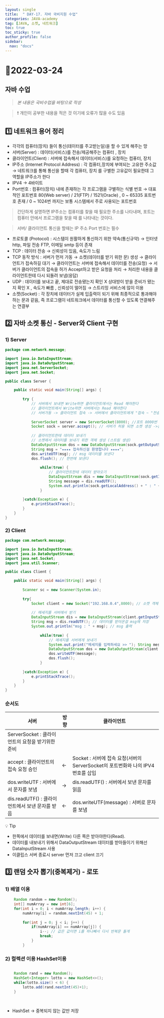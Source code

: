 ```yaml
---
layout: single
title:  " DAY-17. 자바 국비지원 수업"
categories: JAVA-academy
tag: [JAVA, 소켓, 네트워크]
toc: true
toc_sticky: true
author_profile: false
sidebar:
  nav: "docs"
---
```


# 📌2022-03-24

## 자바 수업 

<!--Quote-->
> *본 내용은 국비수업을 바탕으로 작성*

> ❗ 개인이 공부한 내용을 적은 것 이기에 오류가 많을 수도 있음 


## **1️⃣ 네트워크 용어 정리**

- 각각의 컴퓨터(장치) 들이 통신(데이터를 주고받는일)을 할 수 있게 해주는 망
- 서버(Server) : 데이터(서비스)를 전송/제공해주는 컴퓨터 , 장치
- 클라이언트(Client) : 서버에 접속해서 데이터(서비스)를 요청하는 컴퓨터, 장치
- IP주소 (Internet Protocol Address) : 각 컴퓨터,장치에 부여되는 고유한 주소값 → 네트워크를 통해 통신을 할때 각 컴퓨터, 장치 를 구별한 고유값이 필요한데 그 역할을 IP주소가 한다
- IPV4 → 4바이트
- Port번호 : 컴퓨터(장치) 내에 존재하는 각 프로그램을 구별하는 식별 번호 → 대표적인 포트번호 80(Web server) / 21(FTP) / 1521(Oracle) , 0 ~ 65335 포트번호 존재 / 0 ~ 1024번 까지는 보통 시스템에서 주로 사용되는 포트번호

> 간단하게 설명하면 IP주소는 컴퓨터를 찾을 때 필요한 주소를 나타내며, 포트는 컴퓨터 안에서 프로그램을 찾을 때 를 나타내는 것이다.

> 서버/ 클라이언트 통신을 할때는 IP 주소 Port 번호는 필수


- 프로토콜 (Protocol) : 시스템이 원활하게 통신하기 위한 약속(통신규약) → 인터넷 http, 파일 전송 FTP, 이메일 smtp 등이 존재
- TCP : 데이터 전송 → 신뢰성이 있음, 속도가 느림
- TCP 동작 방식 : 서버가 먼저 가동 → 소켓(데이터를 받기 위한 문) 생성 → 클라이언트가 접속하길 대기 → 클라이언트는 서버에 접속해서 데이터를 전송(요청) → 서버가 클라이언트의 접속을 허가 Accept하고 받은 요청을 처리 → 처리한 내용을 클라이언트한테 다시 되돌려 보냄(응답)
- UDP : 데이터를 보내고 끝, 제대로 전송됐는지 확인 X 상대방이 받을 준비가 됐는지 확인 X , 속도가 빠름 , 신뢰성이 떨어짐 → 스트리밍 서비스에 많이 이용
- 소켓(Socket) : 각 장치에 데이터가 실제 입출력이 되기 위해 최종적으로 통과해야하는 문과 같음, 즉 프로그램이 네트워크에서 데이터를 통신할 수 있도록 연결해주는 연결부

## **2️⃣ 자바 소켓 통신 - Server와 Client 구현**

### 1) Server

```java
package com.network.message;

import java.io.DataInputStream;
import java.io.DataOutputStream;
import java.net.ServerSocket;
import java.net.Socket;

public class Server {

	public static void main(String[] args) {
					
		try {
			// 서버에서 보내면 Write하면 클라이언트에서는 Read 해야한다 
			// 클라이언트에서 Write하면 서버에서는 Read 해야한다 
			// 서버가동 -> 클라이언트 접속 -> 서버에서 클라이언트에게 "접속 ~ "전송
					
			ServerSocket server = new ServerSocket(8000); //포트 8000번 서버 생성 
			Socket sock = server.accept(); // 서버가 허용 되면 소켓 생성 ->클라이언트가 접속하면 소캣 생성 
					
			// 클라이언트한테 데이터 보내기 
			// 소켓에서 데이터를 보내기 위한 객체 생성 (스트림 생성)
			DataOutputStream dos = new DataOutputStream(sock.getOutputStream()); 
			String msg = "★★★★ 접속하신걸 환영합니다 ★★★★";
			dos.writeUTF(msg); // msg 데이터를 보낸다 
			dos.flush(); // 한번에 보낸다 
					
				while(true) {
					// 클라이언트한테 데이터 받아오기
					DataInputStream dis = new DataInputStream(sock.getInputStream());
					String message = dis.readUTF();
					System.out.println(sock.getLocalAddress() + " : " + message);
				}
					
		}catch(Exception e) {
			e.printStackTrace();
		}
	}
}
```

### 2) Client

```java
package com.network.message;

import java.io.DataInputStream;
import java.io.DataOutputStream;
import java.net.Socket;
import java.util.Scanner;

public class Client {

	public static void main(String[] args) {
			
		Scanner sc = new Scanner(System.in);
		
		try{
			Socket client = new Socket("192.168.0.4",8000); // 소캣 객체 만들기// 포트번호와 ipv4 번호 
	
			// 메세지를 서버에서 받기 
			DataInputStream dis = new DataInputStream(client.getInputStream()); // 데이터를 받을 객체 만들기 
			String msg = dis.readUTF(); // 데이터를 받아온걸 msg에 저장 
			System.out.println("msg : " + msg); // msg 출력
			
				while(true) {
					// 메세지를 서버에게 보내기 
					System.out.print("메세지를 입력하세요 >> "); String message = sc.nextLine();
					DataOutputStream dos = new DataOutputStream(client.getOutputStream());
					dos.writeUTF(message);
					dos.flush();
				}
				
		}catch(Exception e) {
			e.printStackTrace();
		}
	}
}
```

### 순서도

| 서버                                             | 방향 | 클라이언트                                                                      |
| ------------------------------------------------ | ---- | ------------------------------------------------------------------------------- |
| ServerSocket : 클라이언트의 요청을 받기위한 준비 |      |                                                                                 |
| accept : 클라이언트의 접속 요청 승인             | ←    | Socket : 서버에 접속 요청(서버의 ServerSocket의 포트번화와 나의 IPV4번호를 삽입 |
| dos.writeUTF : 서버에서 문자를 보냄              | →    | dis.readUTF() : 서버에서 보낸 문자를 읽음                                       |
| dis.readUTF() : 클라이언트에서 보낸 문자를 받음  | ←    | dos.writeUTF(message) : 서버로 문자를 보냄                                      |

💡 Tip

- 한쪽에서 데이터를 보내면(Write) 다른 쪽은 받아야한다(Read).
- 데이터를 내보내기 위해서 DataOutputStream 데이터를 받아들이기 위해선 DataInputStream 사용
- 이클립스 서버 종료시 server 먼저 끄고 client 끄기

## 3️⃣ 랜덤 숫자 뽑기(중복제거) - 로또

### 1) 배열 이용

```java
	Random random = new Random();
	int[] numArray = new int[6];
	for(int i = 0; i < numArray.length; i++) {
		numArray[i] = random.nextInt(45) + 1;
			
		for(int j = 0; j < i; j++) {
			if(numArray[i] == numArray[j]) {
				i--; // 값은 값이면 i를 하나빼서 다시 반복문 돌게
				break;
			}
		}
```

### 2) 컬렉션 이용 HashSet이용

```java

	Random rand = new Random();
	HashSet<Integer> lotto = new HashSet<>();
	while(lotto.size() < 6) {
		lotto.add(rand.nextInt(45)+1);
	}
	
	
```

- HashSet -> 중복되지 않는 값만 저장
